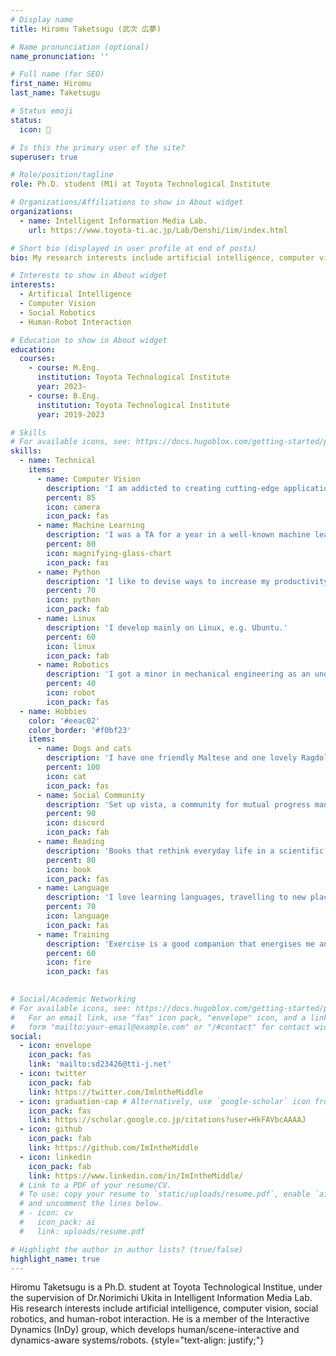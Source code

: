 ```yaml
---
# Display name
title: Hiromu Taketsugu (武次 広夢)

# Name pronunciation (optional)
name_pronunciation: ''

# Full name (for SEO)
first_name: Hiromu
last_name: Taketsugu

# Status emoji
status:
  icon: 🦾

# Is this the primary user of the site?
superuser: true

# Role/position/tagline
role: Ph.D. student (M1) at Toyota Technological Institute

# Organizations/Affiliations to show in About widget
organizations:
  - name: Intelligent Information Media Lab.
    url: https://www.toyota-ti.ac.jp/Lab/Denshi/iim/index.html

# Short bio (displayed in user profile at end of posts)
bio: My research interests include artificial intelligence, computer vision, social robotics, and human-robot interaction.

# Interests to show in About widget
interests:
  - Artificial Intelligence
  - Computer Vision
  - Social Robotics
  - Human-Robot Interaction

# Education to show in About widget
education:
  courses:
    - course: M.Eng.
      institution: Toyota Technological Institute
      year: 2023-
    - course: B.Eng.
      institution: Toyota Technological Institute
      year: 2019-2023

# Skills
# For available icons, see: https://docs.hugoblox.com/getting-started/page-builder/#icons
skills:
  - name: Technical
    items:
      - name: Computer Vision
        description: 'I am addicted to creating cutting-edge applications, thinking about future societies and technologies, and understanding how human intelligence works through computer vision.'
        percent: 85
        icon: camera
        icon_pack: fas
      - name: Machine Learning
        description: 'I was a TA for a year in a well-known machine learning course attended by more than 1,000 people each semester.'
        percent: 80
        icon: magnifying-glass-chart
        icon_pack: fas
      - name: Python
        description: 'I like to devise ways to increase my productivity and I actively try out new tools.'
        percent: 70
        icon: python
        icon_pack: fab
      - name: Linux
        description: 'I develop mainly on Linux, e.g. Ubuntu.'
        percent: 60
        icon: linux
        icon_pack: fab
      - name: Robotics
        description: 'I got a minor in mechanical engineering as an undergraduate, but I am still learning.'
        percent: 40
        icon: robot
        icon_pack: fas
  - name: Hobbies
    color: '#eeac02'
    color_border: '#f0bf23'
    items:
      - name: Dogs and cats
        description: 'I have one friendly Maltese and one lovely Ragdoll-Siamese mix.'
        percent: 100
        icon: cat
        icon_pack: fas
      - name: Social Community
        description: 'Set up vista, a community for mutual progress management, with my best friend in 2020 and still running it.'
        percent: 90
        icon: discord
        icon_pack: fab
      - name: Reading
        description: 'Books that rethink everyday life in a scientific way or give me time for philosophical speculation.'
        percent: 80
        icon: book
        icon_pack: fas
      - name: Language
        description: 'I love learning languages, travelling to new places and connecting with new people. I am learning English, Chinese and Vietnamese (my wife is Vietnamese).'
        percent: 70
        icon: language
        icon_pack: fas
      - name: Training
        description: 'Exercise is a good companion that energises me and boosts my productivity. I was captain of the Spartan Race Club in my university.'
        percent: 60
        icon: fire
        icon_pack: fas
        

# Social/Academic Networking
# For available icons, see: https://docs.hugoblox.com/getting-started/page-builder/#icons
#   For an email link, use "fas" icon pack, "envelope" icon, and a link in the
#   form "mailto:your-email@example.com" or "/#contact" for contact widget.
social:
  - icon: envelope
    icon_pack: fas
    link: 'mailto:sd23426@tti-j.net'
  - icon: twitter
    icon_pack: fab
    link: https://twitter.com/ImlntheMiddle
  - icon: graduation-cap # Alternatively, use `google-scholar` icon from `ai` icon pack
    icon_pack: fas
    link: https://scholar.google.co.jp/citations?user=HkFAVbcAAAAJ
  - icon: github
    icon_pack: fab
    link: https://github.com/ImIntheMiddle
  - icon: linkedin
    icon_pack: fab
    link: https://www.linkedin.com/in/ImIntheMiddle/
  # Link to a PDF of your resume/CV.
  # To use: copy your resume to `static/uploads/resume.pdf`, enable `ai` icons in `params.yaml`,
  # and uncomment the lines below.
  # - icon: cv
  #   icon_pack: ai
  #   link: uploads/resume.pdf

# Highlight the author in author lists? (true/false)
highlight_name: true
---
```


Hiromu Taketsugu is a Ph.D. student at Toyota Technological Institue, under the supervision of Dr.Norimichi Ukita in Intelligent Information Media Lab. His research interests include artificial intelligence, computer vision, social robotics, and human-robot interaction. He is a member of the Interactive Dynamics (InDy) group, which develops human/scene-interactive and dynamics-aware systems/robots.
{style="text-align: justify;"}
